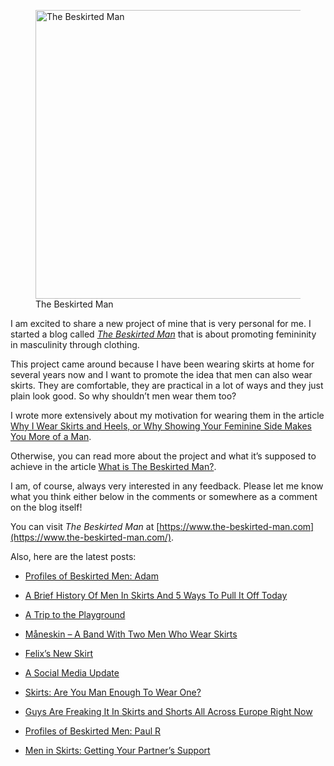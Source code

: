 <figure><img loading="lazy" decoding="async" src="avatar.jpg" alt="The Beskirted Man" style="width:462px;height:462px"><figcaption>The Beskirted Man</figcaption></figure>

I am excited to share a new project of mine that is very personal for me. I started a blog called *[The Beskirted Man](https://www.the-beskirted-man.com/)* that is about promoting femininity in masculinity through clothing.

This project came around because I have been wearing skirts at home for several years now and I want to promote the idea that men can also wear skirts. They are comfortable, they are practical in a lot of ways and they just plain look good. So why shouldn’t men wear them too?

I wrote more extensively about my motivation for wearing them in the article [Why I Wear Skirts and Heels, or Why Showing Your Feminine Side Makes You More of a Man](https://www.the-beskirted-man.com/skirts-and-dresses/why-i-wear-skirts-and-heels-or-why-showing-your-feminine-side-makes-you-more-of-a-man/).

Otherwise, you can read more about the project and what it’s supposed to achieve in the article [What is The Beskirted Man?](https://www.the-beskirted-man.com/general/what-is-the-beskirted-man/).

I am, of course, always very interested in any feedback. Please let me know what you think either below in the comments or somewhere as a comment on the blog itself!

You can visit *The Beskirted Man* at [https://www.the-beskirted-man.com](https://www.the-beskirted-man.com/).

Also, here are the latest posts:

-   [Profiles of Beskirted Men: Adam](https://www.the-beskirted-man.com/profiles-of-beskirted-men/adam/)
    
-   [A Brief History Of Men In Skirts And 5 Ways To Pull It Off Today](https://www.the-beskirted-man.com/in-the-media/a-brief-history-of-men-in-skirts-and-5-ways-to-pull-it-off-today/)
    
-   [A Trip to the Playground](https://www.the-beskirted-man.com/in-public/a-trip-to-the-playground/)
    
-   [Måneskin – A Band With Two Men Who Wear Skirts](https://www.the-beskirted-man.com/in-the-media/maneskin-a-band-with-two-men-who-wear-skirts/)
    
-   [Felix’s New Skirt](https://www.the-beskirted-man.com/in-the-media/felixs-new-skirt/)
    
-   [A Social Media Update](https://www.the-beskirted-man.com/general/a-social-media-update/)
    
-   [Skirts: Are You Man Enough To Wear One?](https://www.the-beskirted-man.com/in-the-media/skirts-are-you-man-enough-to-wear-one/)
    
-   [Guys Are Freaking It In Skirts and Shorts All Across Europe Right Now](https://www.the-beskirted-man.com/in-the-media/guys-are-freaking-it-in-skirts-and-shorts-all-across-europe-right-now-2/)
    
-   [Profiles of Beskirted Men: Paul R](https://www.the-beskirted-man.com/profiles-of-beskirted-men/profiles-of-beskirted-men-paul-r/)
    
-   [Men in Skirts: Getting Your Partner’s Support](https://www.the-beskirted-man.com/in-the-media/men-in-skirts-getting-your-partners-support/)